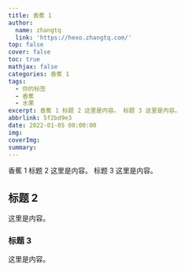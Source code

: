 ```yaml
---
title: 香蕉 1
author:
  name: zhangtq
  link: 'https://hexo.zhangtq.com/'
top: false
cover: false
toc: true
mathjax: false
categories: 香蕉 1
tags:
  - 你的标签
  - 香蕉
  - 水果
excerpt: 香蕉 1 标题 2 这里是内容。 标题 3 这里是内容。
abbrlink: 5f2bd9e3
date: 2022-01-05 08:00:00
img:
coverImg:
summary:
---
```


<!--more--> 

香蕉 1 标题 2 这里是内容。 标题 3 这里是内容。
<!-- more -->
## 标题 2

这里是内容。

### 标题 3

这里是内容。